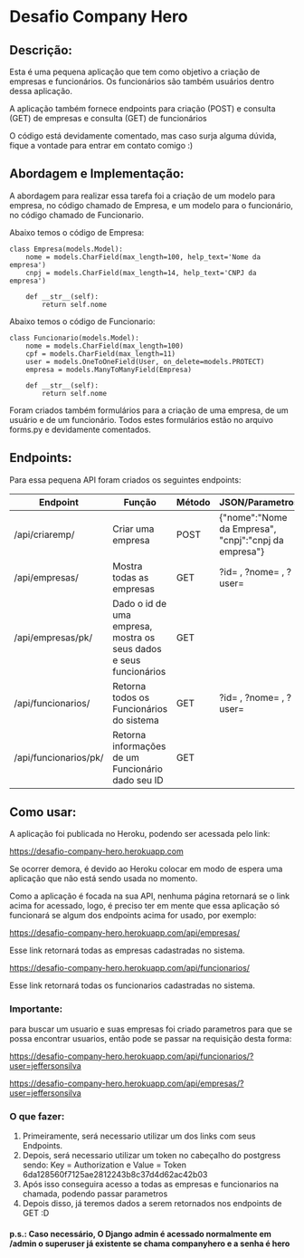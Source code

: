 # Desafio Company Hero

## Descrição:

Esta é uma pequena aplicação que tem como objetivo a criação de empresas e funcionários. Os funcionários são também usuários dentro dessa aplicação.

A aplicação também fornece endpoints para criação (POST) e consulta (GET) de empresas e consulta (GET) de funcionários

O código está devidamente comentado, mas caso surja alguma dúvida, fique a vontade para entrar em contato comigo :)

## Abordagem e Implementação:

A abordagem para realizar essa tarefa foi a criação de um modelo para empresa, no código chamado de Empresa, e um modelo para o funcionário, no código chamado de Funcionario.

Abaixo temos o código de Empresa:

```
class Empresa(models.Model):
    nome = models.CharField(max_length=100, help_text='Nome da empresa')
    cnpj = models.CharField(max_length=14, help_text='CNPJ da empresa')

    def __str__(self):
        return self.nome
```

Abaixo temos o código de Funcionario:

```
class Funcionario(models.Model):
    nome = models.CharField(max_length=100)
    cpf = models.CharField(max_length=11)
    user = models.OneToOneField(User, on_delete=models.PROTECT)
    empresa = models.ManyToManyField(Empresa)

    def __str__(self):
        return self.nome
```

Foram criados também formulários para a criação de uma empresa, de um usuário e de um funcionário. Todos estes formulários estão no arquivo forms.py e devidamente comentados.

## Endpoints:

Para essa pequena API foram criados os seguintes endpoints:

| Endpoint               | Função                    | Método  | JSON/Parametros                                                               |
|------------------------|---------------------------|---------|--------------------------------------------------------------------|
|/api/criaremp/     | Criar uma empresa         | POST    | {"nome":"Nome da Empresa", "cnpj":"cnpj da empresa"}               |
|/api/empresas/         | Mostra todas as empresas  | GET     | ?id= , ?nome= , ?user=            |
|/api/empresas/pk/    | Dado o id de uma empresa, mostra os seus dados e seus funcionários         | GET    |    |
|/api/funcionarios/     | Retorna todos os Funcionários do sistema         | GET    | ?id= , ?nome= , ?user=               |
|/api/funcionarios/pk/     | Retorna informações de um Funcionário dado seu ID         | GET    |               |

## Como usar:

A aplicação foi publicada no Heroku, podendo ser acessada pelo link:

https://desafio-company-hero.herokuapp.com

Se ocorrer demora, é devido ao Heroku colocar em modo de espera uma aplicação que não está sendo usada no momento.

Como a aplicação é focada na sua API, nenhuma página retornará se o link acima for acessado, logo, 
é preciso ter em mente que essa aplicação só funcionará se algum dos endpoints acima for usado, por exemplo:

https://desafio-company-hero.herokuapp.com/api/empresas/

Esse link retornará todas as empresas cadastradas no sistema.

https://desafio-company-hero.herokuapp.com/api/funcionarios/

Esse link retornará todas os funcionarios cadastradas no sistema.

### Importante:
para buscar um usuario e suas empresas foi criado parametros para que se possa encontrar usuarios, então pode se passar na requisição desta forma:

https://desafio-company-hero.herokuapp.com/api/funcionarios/?user=jeffersonsilva

https://desafio-company-hero.herokuapp.com/api/empresas/?user=jeffersonsilva

### O que fazer:
1. Primeiramente, será necessario utilizar um dos links com seus Endpoints.
2. Depois, será necessario utilizar um token no cabeçalho do postgress sendo: Key = Authorization e Value = Token 6da128560f7125ae2812243b8c37d4d62ac42b03
3. Após isso conseguira acesso a todas as empresas e funcionarios na chamada, podendo passar parametros
4. Depois disso, já teremos dados a serem retornados nos endpoints de GET :D

#### p.s.: Caso necessário, O Django admin é acessado normalmente em /admin o superuser já existente se chama companyhero e a senha é hero
